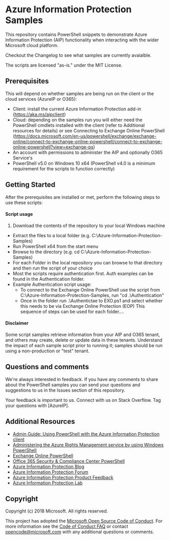 # Azure Information Protection Samples

This repository contains PowerShell snippets to demonstrate Azure Information Protection (AIP) functionality when interacting with the wider Microsoft cloud platform.

Checkout the Changelog to see what samples are currently avaialble.

The scripts are licensed "as-is." under the MIT License.

## Prerequisites
This will depend on whether samples are being run on the client or the cloud services (AzureIP or O365):
* Client: install the current Azure Information Protection add-in (https://aka.ms/aipclient)
* Cloud: depending on the samples run you will either need the PowerShell cmdlets installed with the client (refer to Additional resources for details) or
see Connecting to Exchange Online PowerShell (https://docs.microsoft.com/en-us/powershell/exchange/exchange-online/connect-to-exchange-online-powershell/connect-to-exchange-online-powershell?view=exchange-ps)
* An account with permissions to administer the AIP and optionally O365 Service's
* PowerShell v5.0 on Windows 10 x64 (PowerShell v4.0 is a minimum requirement for the scripts to function correctly)

## Getting Started
After the prerequisites are installed or met, perform the following steps to use these scripts:

#### Script usage

1. Download the contents of the repository to your local Windows machine
  * Extract the files to a local folder (e.g. C:\Azure-Information-Protection-Samples)
  * Run PowerShell x64 from the start menu
  * Browse to the directory (e.g. cd C:\Azure-Information-Protection-Samples)
  * For each Folder in the local repository you can browse to that directory and then run the script of your choice
  * Most the scripts require authentication first. Auth examples can be found in the Authentication folder.
  * Example Authentication script usage:
    * To connect to the Exchange Online PowerShell use the script from C:\Azure-Information-Protection-Samples, run "cd .\Authentication\"
    * Once in the folder run .\Authentictae to EXO.ps1 and select whether this needs to be via Exchange Online Protection (EOP)
    This sequence of steps can be used for each folder....

#### Disclaimer

Some script samples retrieve information from your AIP and O365 tenant, and others may create, delete or update data in these tenants.  Understand the impact of each sample script prior to running it; samples should be run using a non-production or "test" tenant. 

## Questions and comments

We're always interested in feedback. If you have any comments to share about the PowerShell samples you can send your questions and suggestions to us in the Issues section of this repository.

Your feedback is important to us. Connect with us on Stack Overflow. Tag your questions with [AzureIP].


## Additional Resources
* [Admin Guide: Using PowerShell with the Azure Information Protection client](https://docs.microsoft.com/en-us/azure/information-protection/rms-client/client-admin-guide-powershell)
* [Administering the Azure Rights Management service by using Windows PowerShell](https://docs.microsoft.com/en-us/azure/information-protection/administer-powershell)
* [Exchange Online PowerShell](https://docs.microsoft.com/en-us/powershell/exchange/exchange-online/exchange-online-powershell?view=exchange-ps)
* [Office 365 Security & Compliance Center PowerShell](https://docs.microsoft.com/en-gb/powershell/exchange/office-365-scc/office-365-scc-powershell?view=exchange-ps)
* [Azure Information Protection Blog](https://aka.ms/aipblogs)
* [Azure Information Protection Forum](https://www.yammer.com/AskIPteam)
* [Azure Information Protection Product Feedback](https://msip.uservoice.com/)
* [Azure Information Protection Lab](https://aka.ms/AIPLab)


## Copyright
Copyright (c) 2018 Microsoft. All rights reserved.

This project has adopted the [Microsoft Open Source Code of Conduct](https://opensource.microsoft.com/codeofconduct/). For more information see the [Code of Conduct FAQ](https://opensource.microsoft.com/codeofconduct/faq/) or contact [opencode@microsoft.com](mailto:opencode@microsoft.com) with any additional questions or comments.

